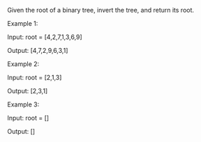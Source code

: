 Given the root of a binary tree, invert the tree, and return its root.



Example 1:


Input: root = [4,2,7,1,3,6,9]

Output: [4,7,2,9,6,3,1]

Example 2:


Input: root = [2,1,3]

Output: [2,3,1]

Example 3:

Input: root = []

Output: []